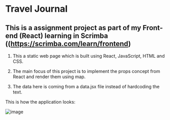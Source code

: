 # Travel Journal

## This is a assignment project as part of my Front-end (React) learning in Scrimba ((https://scrimba.com/learn/frontend)

1. This a static web page which is built using React, JavaScript, HTML and CSS.

2. The main focus of this project is to implement the props concept from React and render them using map.

3. The data here is coming from a data.jsx file instead of hardcoding the text.

This is how the application looks:

![image](https://github.com/Shanmukh459/TravelJournal/assets/52078988/7662358b-53bc-4087-89a7-d55e83173977)
